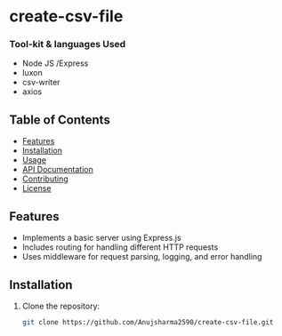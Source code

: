 # create-csv-file

<h3>Tool-kit & languages Used</h3>

* Node JS /Express
* luxon
* csv-writer
* axios


## Table of Contents

- [Features](#features)
- [Installation](#installation)
- [Usage](#usage)
- [API Documentation](#api-documentation)
- [Contributing](#contributing)
- [License](#license)

## Features

- Implements a basic server using Express.js
- Includes routing for handling different HTTP requests
- Uses middleware for request parsing, logging, and error handling

## Installation

1. Clone the repository:

   ```bash
   git clone https://github.com/Anujsharma2590/create-csv-file.git
